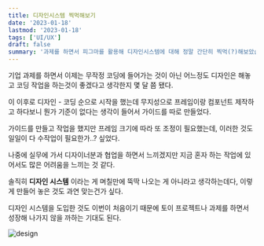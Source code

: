 ```yaml
---
title: 디자인시스템 찍먹해보기
date: '2023-01-18'
lastmod: '2023-01-18'
tags: ['UI/UX']
draft: false
summary: '과제를 하면서 피그마를 활용해 디자인시스템에 대해 정말 간단히 찍먹(?)해보았습니다.'
---
```


기업 과제를 하면서 이제는 무작정 코딩에 들어가는 것이 아닌 어느정도 디자인은 해놓고 코딩 작업을 하는것이 좋겠다고 생각한지 몇 달 쯤 됐다.

이 이후로 디자인 - 코딩 순으로 시작을 했는데 무지성으로 프레임이랑 컴포넌트 제작하고 하다보니 뭔가 기준이 없다는 생각이 들어서 가이드를 따로 만들었다.

가이드를 만들고 작업을 했지만 프레임 크기에 따라 또 조정이 필요했는데, 이러한 것도 일일이 다 수작업이 필요한가..? 싶었다.

나중에 실무에 가서 디자이너분과 협업을 하면서 느끼겠지만 지금 혼자 하는 작업에 있어서도 많은 어려움을 느끼는 것 같다.

솔직히 **디자인 시스템** 이라는 게 며칠만에 뚝딱 나오는 게 아니라고 생각하는데다, 이렇게 만들어 놓은 것도 과연 맞는건가 싶다.

디자인 시스템을 도입한 것도 이번이 처음이기 때문에 토이 프로젝트나 과제를 하면서 성장해 나가지 않을 까하는 기대도 된다.

![design](/static/images/design.png)
